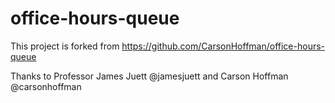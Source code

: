# office-hours-queue

This project is forked from <https://github.com/CarsonHoffman/office-hours-queue>

Thanks to Professor James Juett @jamesjuett and Carson Hoffman @carsonhoffman
